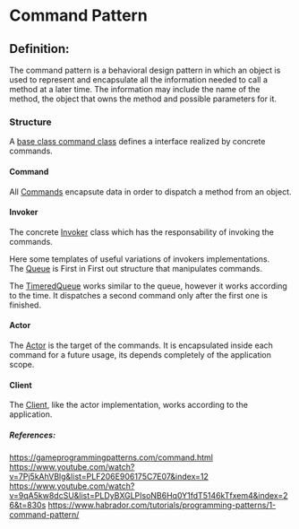 
# Command Pattern

## Definition:
The command pattern is a behavioral design pattern in which an object is used to represent and encapsulate all the information needed to call a method at a later time. The information may include the name of the method, the object that owns the method and possible parameters for it. 

### Structure

A [base class command class](https://github.com/ycarowr/DesignPatterns/blob/master/Assets/Behavior/Command/Structure/Command.cs) defines a interface realized by concrete commands. 

#### Command
All [Commands](https://github.com/ycarowr/DesignPatterns/tree/master/Assets/Behavior/Command/Examples/AnimationQueue/Scripts/Commands) encapsute data in order to dispatch a method from an object.
#### Invoker
The concrete [Invoker](https://github.com/ycarowr/DesignPatterns/blob/master/Assets/Behavior/Command/Examples/AnimationQueue/Scripts/Invoker/AnimationQueue.cs) class which has the responsability of invoking the commands.

Here some templates of useful variations of invokers implementations.    
The [Queue](https://github.com/ycarowr/DesignPatterns/blob/master/Assets/Behavior/Command/Structure/Tools/CommandQueue.cs) is First in First out structure that manipulates commands.

The [TimeredQueue](https://github.com/ycarowr/DesignPatterns/blob/master/Assets/Behavior/Command/Structure/Tools/TimeredCommandQueue.cs) works similar to the queue, however it works according to the time. It dispatches a second command only after the first one is finished.

#### Actor 
The [Actor](https://github.com/ycarowr/DesignPatterns/blob/master/Assets/Behavior/Command/Examples/AnimationQueue/Scripts/Actor/MotionEntity.cs) is the target of the commands. It is encapsulated inside each command for a future usage, its depends completely of the application scope.
#### Client
The [Client](https://github.com/ycarowr/DesignPatterns/blob/master/Assets/Behavior/Command/Examples/AnimationQueue/Scripts/Client/AnimationClient.cs), like the actor implementation, works according to the application.   

##### References: 
https://gameprogrammingpatterns.com/command.html
https://www.youtube.com/watch?v=7Pj5kAhVBlg&list=PLF206E906175C7E07&index=12
https://www.youtube.com/watch?v=9qA5kw8dcSU&list=PLDyBXGLPIsoNB6Hq0Y1fdT5146kTfxem4&index=26&t=830s
https://www.habrador.com/tutorials/programming-patterns/1-command-pattern/
